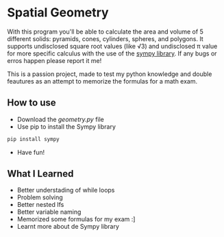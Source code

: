 # Spatial Geometry
With this program you'll be able to calculate the area and volume of 5 different solids: pyramids, cones, cylinders, spheres, and polygons. It supports undisclosed square root values (like √3) and undisclosed π value for more specific calculus with the use of the [sympy library](https://docs.sympy.org). If any bugs or erros happen please report it me!

This is a passion project, made to test my python knowledge and double feautures as an attempt to memorize the formulas for a math exam.

## How to use 
- Download the *geometry.py* file
- Use pip to install the Sympy library
``` bash
pip install sympy
```
- Have fun!

## What I Learned
- Better understading of while loops
- Problem solving 
- Better nested Ifs
- Better variable naming 
- Memorized some formulas for my exam :]
- Learnt more about de Sympy library


